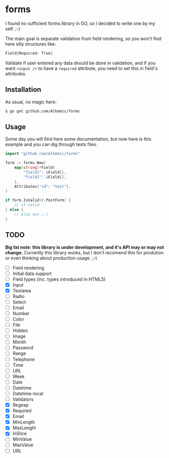 # forms
I found no sufficient forms library in GO, so I decided to write one by my self. ;-)

The main goal is separate validation from field rendering, so you won't find here silly structures like:

```go
Field{Required: True}
```

Validate if user entered any data should be done in validation, and if you want ``<input />`` to have a ``required`` attribute, you need to set this in field's attributes.

## Installation
As usual, no magic here:
```bash
$ go get github.com/Alkemic/forms
```

## Usage
Some day you will find here some documentation, but now here is this example and you can dig through tests files.
```go
import "github.com/Alkemic/forms"

form := forms.New(
	map[string]*Field{
		"field1": &Field{},
		"field2": &Field{},
	},
	Attributes{"id": "test"},
)

if form.IsValid(r.PostForm) {
    // if valid
} else {
    // else not ;-)
}
```

## TODO
**Big fat note: this library is under development, and it's API may or may not change.**
Currently this library works, but I don't recomend this for prodution or even thinking about production usage. ;-)

* [ ] Field rendering
* [ ] Initial data support
* [ ] Field types (inc. types introduced in HTML5)
 * [x] Input
 * [x] Textarea
 * [ ] Radio
 * [ ] Select
 * [ ] Email
 * [ ] Number
 * [ ] Color
 * [ ] File
 * [ ] Hidden
 * [ ] Image
 * [ ] Month
 * [ ] Password
 * [ ] Range
 * [ ] Telephone
 * [ ] Time
 * [ ] URL
 * [ ] Week
 * [ ] Date
 * [ ] Datetime
 * [ ] Datetime-local
* [ ] Validators
 * [x] Regexp
 * [x] Required
 * [x] Email
 * [x] MinLength
 * [x] MaxLength
 * [x] InSlice
 * [ ] MinValue
 * [ ] MaxValue
 * [ ] URL
